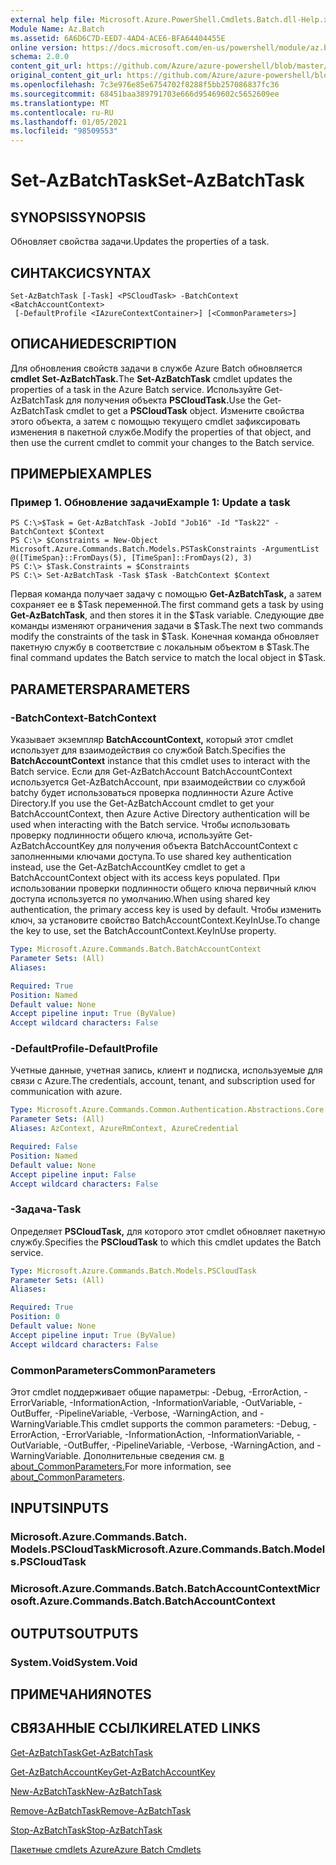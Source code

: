 ```yaml
---
external help file: Microsoft.Azure.PowerShell.Cmdlets.Batch.dll-Help.xml
Module Name: Az.Batch
ms.assetid: 6A6D6C7D-EED7-4AD4-ACE6-BFA64404455E
online version: https://docs.microsoft.com/en-us/powershell/module/az.batch/set-azbatchtask
schema: 2.0.0
content_git_url: https://github.com/Azure/azure-powershell/blob/master/src/Batch/Batch/help/Set-AzBatchTask.md
original_content_git_url: https://github.com/Azure/azure-powershell/blob/master/src/Batch/Batch/help/Set-AzBatchTask.md
ms.openlocfilehash: 7c3e976e85e6754702f8288f5bb257086837fc36
ms.sourcegitcommit: 68451baa389791703e666d95469602c5652609ee
ms.translationtype: MT
ms.contentlocale: ru-RU
ms.lasthandoff: 01/05/2021
ms.locfileid: "98509553"
---
```

# <span data-ttu-id="a7104-101">Set-AzBatchTask</span><span class="sxs-lookup"><span data-stu-id="a7104-101">Set-AzBatchTask</span></span>

## <span data-ttu-id="a7104-102">SYNOPSIS</span><span class="sxs-lookup"><span data-stu-id="a7104-102">SYNOPSIS</span></span>
<span data-ttu-id="a7104-103">Обновляет свойства задачи.</span><span class="sxs-lookup"><span data-stu-id="a7104-103">Updates the properties of a task.</span></span>

## <span data-ttu-id="a7104-104">СИНТАКСИС</span><span class="sxs-lookup"><span data-stu-id="a7104-104">SYNTAX</span></span>

```
Set-AzBatchTask [-Task] <PSCloudTask> -BatchContext <BatchAccountContext>
 [-DefaultProfile <IAzureContextContainer>] [<CommonParameters>]
```

## <span data-ttu-id="a7104-105">ОПИСАНИЕ</span><span class="sxs-lookup"><span data-stu-id="a7104-105">DESCRIPTION</span></span>
<span data-ttu-id="a7104-106">Для обновления свойств задачи в службе Azure Batch обновляется **cmdlet Set-AzBatchTask.**</span><span class="sxs-lookup"><span data-stu-id="a7104-106">The **Set-AzBatchTask** cmdlet updates the properties of a task in the Azure Batch service.</span></span>
<span data-ttu-id="a7104-107">Используйте Get-AzBatchTask для получения объекта **PSCloudTask.**</span><span class="sxs-lookup"><span data-stu-id="a7104-107">Use the Get-AzBatchTask cmdlet to get a **PSCloudTask** object.</span></span>
<span data-ttu-id="a7104-108">Измените свойства этого объекта, а затем с помощью текущего cmdlet зафиксировать изменения в пакетной службе.</span><span class="sxs-lookup"><span data-stu-id="a7104-108">Modify the properties of that object, and then use the current cmdlet to commit your changes to the Batch service.</span></span>

## <span data-ttu-id="a7104-109">ПРИМЕРЫ</span><span class="sxs-lookup"><span data-stu-id="a7104-109">EXAMPLES</span></span>

### <span data-ttu-id="a7104-110">Пример 1. Обновление задачи</span><span class="sxs-lookup"><span data-stu-id="a7104-110">Example 1: Update a task</span></span>
```
PS C:\>$Task = Get-AzBatchTask -JobId "Job16" -Id "Task22" -BatchContext $Context
PS C:\> $Constraints = New-Object Microsoft.Azure.Commands.Batch.Models.PSTaskConstraints -ArgumentList @([TimeSpan}::FromDays(5), [TimeSpan]::FromDays(2), 3)
PS C:\> $Task.Constraints = $Constraints
PS C:\> Set-AzBatchTask -Task $Task -BatchContext $Context
```

<span data-ttu-id="a7104-111">Первая команда получает задачу с помощью **Get-AzBatchTask,** а затем сохраняет ее в $Task переменной.</span><span class="sxs-lookup"><span data-stu-id="a7104-111">The first command gets a task by using **Get-AzBatchTask**, and then stores it in the $Task variable.</span></span>
<span data-ttu-id="a7104-112">Следующие две команды изменяют ограничения задачи в $Task.</span><span class="sxs-lookup"><span data-stu-id="a7104-112">The next two commands modify the constraints of the task in $Task.</span></span>
<span data-ttu-id="a7104-113">Конечная команда обновляет пакетную службу в соответствие с локальным объектом в $Task.</span><span class="sxs-lookup"><span data-stu-id="a7104-113">The final command updates the Batch service to match the local object in $Task.</span></span>

## <span data-ttu-id="a7104-114">PARAMETERS</span><span class="sxs-lookup"><span data-stu-id="a7104-114">PARAMETERS</span></span>

### <span data-ttu-id="a7104-115">-BatchContext</span><span class="sxs-lookup"><span data-stu-id="a7104-115">-BatchContext</span></span>
<span data-ttu-id="a7104-116">Указывает экземпляр **BatchAccountContext,** который этот cmdlet использует для взаимодействия со службой Batch.</span><span class="sxs-lookup"><span data-stu-id="a7104-116">Specifies the **BatchAccountContext** instance that this cmdlet uses to interact with the Batch service.</span></span>
<span data-ttu-id="a7104-117">Если для Get-AzBatchAccount BatchAccountContext используется Get-AzBatchAccount, при взаимодействии со службой batchy будет использоваться проверка подлинности Azure Active Directory.</span><span class="sxs-lookup"><span data-stu-id="a7104-117">If you use the Get-AzBatchAccount cmdlet to get your BatchAccountContext, then Azure Active Directory authentication will be used when interacting with the Batch service.</span></span> <span data-ttu-id="a7104-118">Чтобы использовать проверку подлинности общего ключа, используйте Get-AzBatchAccountKey для получения объекта BatchAccountContext с заполненными ключами доступа.</span><span class="sxs-lookup"><span data-stu-id="a7104-118">To use shared key authentication instead, use the Get-AzBatchAccountKey cmdlet to get a BatchAccountContext object with its access keys populated.</span></span> <span data-ttu-id="a7104-119">При использовании проверки подлинности общего ключа первичный ключ доступа используется по умолчанию.</span><span class="sxs-lookup"><span data-stu-id="a7104-119">When using shared key authentication, the primary access key is used by default.</span></span> <span data-ttu-id="a7104-120">Чтобы изменить ключ, за установите свойство BatchAccountContext.KeyInUse.</span><span class="sxs-lookup"><span data-stu-id="a7104-120">To change the key to use, set the BatchAccountContext.KeyInUse property.</span></span>

```yaml
Type: Microsoft.Azure.Commands.Batch.BatchAccountContext
Parameter Sets: (All)
Aliases:

Required: True
Position: Named
Default value: None
Accept pipeline input: True (ByValue)
Accept wildcard characters: False
```

### <span data-ttu-id="a7104-121">-DefaultProfile</span><span class="sxs-lookup"><span data-stu-id="a7104-121">-DefaultProfile</span></span>
<span data-ttu-id="a7104-122">Учетные данные, учетная запись, клиент и подписка, используемые для связи с Azure.</span><span class="sxs-lookup"><span data-stu-id="a7104-122">The credentials, account, tenant, and subscription used for communication with azure.</span></span>

```yaml
Type: Microsoft.Azure.Commands.Common.Authentication.Abstractions.Core.IAzureContextContainer
Parameter Sets: (All)
Aliases: AzContext, AzureRmContext, AzureCredential

Required: False
Position: Named
Default value: None
Accept pipeline input: False
Accept wildcard characters: False
```

### <span data-ttu-id="a7104-123">-Задача</span><span class="sxs-lookup"><span data-stu-id="a7104-123">-Task</span></span>
<span data-ttu-id="a7104-124">Определяет **PSCloudTask,** для которого этот cmdlet обновляет пакетную службу.</span><span class="sxs-lookup"><span data-stu-id="a7104-124">Specifies the **PSCloudTask** to which this cmdlet updates the Batch service.</span></span>

```yaml
Type: Microsoft.Azure.Commands.Batch.Models.PSCloudTask
Parameter Sets: (All)
Aliases:

Required: True
Position: 0
Default value: None
Accept pipeline input: True (ByValue)
Accept wildcard characters: False
```

### <span data-ttu-id="a7104-125">CommonParameters</span><span class="sxs-lookup"><span data-stu-id="a7104-125">CommonParameters</span></span>
<span data-ttu-id="a7104-126">Этот cmdlet поддерживает общие параметры: -Debug, -ErrorAction, -ErrorVariable, -InformationAction, -InformationVariable, -OutVariable, -OutBuffer, -PipelineVariable, -Verbose, -WarningAction, and -WarningVariable.</span><span class="sxs-lookup"><span data-stu-id="a7104-126">This cmdlet supports the common parameters: -Debug, -ErrorAction, -ErrorVariable, -InformationAction, -InformationVariable, -OutVariable, -OutBuffer, -PipelineVariable, -Verbose, -WarningAction, and -WarningVariable.</span></span> <span data-ttu-id="a7104-127">Дополнительные сведения см. [в about_CommonParameters.](http://go.microsoft.com/fwlink/?LinkID=113216)</span><span class="sxs-lookup"><span data-stu-id="a7104-127">For more information, see [about_CommonParameters](http://go.microsoft.com/fwlink/?LinkID=113216).</span></span>

## <span data-ttu-id="a7104-128">INPUTS</span><span class="sxs-lookup"><span data-stu-id="a7104-128">INPUTS</span></span>

### <span data-ttu-id="a7104-129">Microsoft.Azure.Commands.Batch. Models.PSCloudTask</span><span class="sxs-lookup"><span data-stu-id="a7104-129">Microsoft.Azure.Commands.Batch.Models.PSCloudTask</span></span>

### <span data-ttu-id="a7104-130">Microsoft.Azure.Commands.Batch.BatchAccountContext</span><span class="sxs-lookup"><span data-stu-id="a7104-130">Microsoft.Azure.Commands.Batch.BatchAccountContext</span></span>

## <span data-ttu-id="a7104-131">OUTPUTS</span><span class="sxs-lookup"><span data-stu-id="a7104-131">OUTPUTS</span></span>

### <span data-ttu-id="a7104-132">System.Void</span><span class="sxs-lookup"><span data-stu-id="a7104-132">System.Void</span></span>

## <span data-ttu-id="a7104-133">ПРИМЕЧАНИЯ</span><span class="sxs-lookup"><span data-stu-id="a7104-133">NOTES</span></span>

## <span data-ttu-id="a7104-134">СВЯЗАННЫЕ ССЫЛКИ</span><span class="sxs-lookup"><span data-stu-id="a7104-134">RELATED LINKS</span></span>

[<span data-ttu-id="a7104-135">Get-AzBatchTask</span><span class="sxs-lookup"><span data-stu-id="a7104-135">Get-AzBatchTask</span></span>](./Get-AzBatchTask.md)

[<span data-ttu-id="a7104-136">Get-AzBatchAccountKey</span><span class="sxs-lookup"><span data-stu-id="a7104-136">Get-AzBatchAccountKey</span></span>](./Get-AzBatchAccountKey.md)

[<span data-ttu-id="a7104-137">New-AzBatchTask</span><span class="sxs-lookup"><span data-stu-id="a7104-137">New-AzBatchTask</span></span>](./New-AzBatchTask.md)

[<span data-ttu-id="a7104-138">Remove-AzBatchTask</span><span class="sxs-lookup"><span data-stu-id="a7104-138">Remove-AzBatchTask</span></span>](./Remove-AzBatchTask.md)

[<span data-ttu-id="a7104-139">Stop-AzBatchTask</span><span class="sxs-lookup"><span data-stu-id="a7104-139">Stop-AzBatchTask</span></span>](./Stop-AzBatchTask.md)

[<span data-ttu-id="a7104-140">Пакетные cmdlets Azure</span><span class="sxs-lookup"><span data-stu-id="a7104-140">Azure Batch Cmdlets</span></span>](/powershell/module/Az.Batch/)
